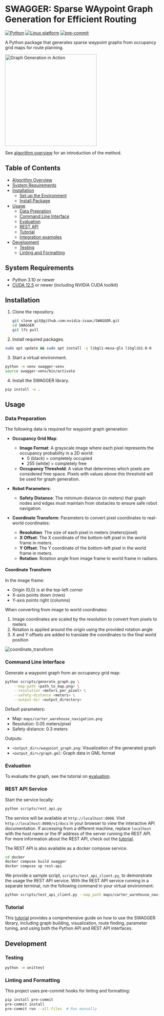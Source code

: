 # SWAGGER: Sparse WAypoint Graph Generation for Efficient Routing

[![Python](https://img.shields.io/badge/python-3.10-blue.svg)](https://docs.python.org/3/whatsnew/3.10.html)
[![Linux platform](https://img.shields.io/badge/ubuntu-22.04-red)](https://releases.ubuntu.com/22.04/)
[![pre-commit](https://img.shields.io/badge/pre--commit-enabled-brightgreen?logo=pre-commit&logoColor=white)](https://pre-commit.com/)

A Python package that generates sparse waypoint graphs from occupancy grid maps for route planning.

<img src="docs/images/generation_in_action.gif" alt="Graph Generation in Action" height="300"/>

See [algorithm overview](docs/algorithm.md) for an introduction of the method.


## Table of Contents
- [Algorithm Overview](docs/algorithm.md)
- [System Requirements](#system-requirements)
- [Installation](#installation)
  - [Set up the Environment](#set-up-the-environment)
  - [Install Package](#install-package)
- [Usage](#usage)
  - [Data Prepration](#data-preparation)
  - [Command Line Interface](#command-line-interface)
  - [Evaluation](#evaluation)
  - [REST API](#rest-api-service)
  - [Tutorial](#tutorial)
  - [Integration examples](integration/README.md)
- [Development](#development)
  - [Testing](#testing)
  - [Linting and Formatting](#linting-and-formatting)


## System Requirements
* Python 3.10 or newer
* [CUDA 12.5](https://developer.nvidia.com/cuda-12-5-0-download-archive) or newer (including NVIDIA CUDA toolkit)

## Installation

1. Clone the repository.

    ```bash
    git clone git@github.com:nvidia-isaac/SWAGGER.git
    cd SWAGGER
    git lfs pull
    ```

2. Install required packages.
```bash
sudo apt update && sudo apt install -y libgl1-mesa-glx libglib2.0-0
```

3. Start a virtual environment.
```bash
python -m venv swagger-venv
source swagger-venv/bin/activate
```

4. Install the SWAGGER library.
```bash
pip install -e .
```

## Usage

### Data Preparation

The following data is required for waypoint graph generation:

* **Occupancy Grid Map**:
    * **Image Format**: A grayscale image where each pixel represents the occupancy probability in a 2D world:
        * 0 (black) = completely occupied
        * 255 (white) = completely free
    * **Occupancy Threshold**: A value that determines which pixels are considered free space. Pixels with values above this threshold will be used for graph generation.

* **Robot Parameters**:
    * **Safety Distance**: The minimum distance (in meters) that graph nodes and edges must maintain from obstacles to ensure safe robot navigation.

* **Coordinate Transform**: Parameters to convert pixel coordinates to real-world coordinates:
    * **Resolution**: The size of each pixel in meters (meters/pixel)
    * **X Offset**: The X coordinate of the bottom-left pixel in the world frame in meters.
    * **Y Offset**: The Y coordinate of the bottom-left pixel in the world frame in meters.
    * **Rotation**: Rotation angle from image frame to world frame in radians.

#### Coordinate Transform

In the image frame:
- Origin (0,0) is at the top-left corner
- X-axis points down (rows)
- Y-axis points right (columns)

When converting from image to world coordinates:
1. Image coordinates are scaled by the resolution to convert from pixels to meters
2. Rotation is applied around the origin using the provided rotation angle
3. X and Y offsets are added to translate the coordinates to the final world position

![coordinate_transform](docs/images/coordinate_transform.png)

### Command Line Interface
Generate a waypoint graph from an occupancy grid map:
```bash
python scripts/generate_graph.py \
    --map-path <path_to_map.png> \
    --resolution <meters_per_pixel> \
    --safety-distance <meters> \
    --output-dir <output_directory>
```

Default parameters:
- Map: `maps/carter_warehouse_navigation.png`
- Resolution: 0.05 meters/pixel
- Safety distance: 0.3 meters

Outputs:
- `<output_dir>/waypoint_graph.png`: Visualization of the generated graph
- `<output_dir>/graph.gml`: Graph data in GML format

### Evaluation

To evaluate the graph, see the tutorial on [evaluation](docs/evaluation.md).

### REST API Service

Start the service locally:
```bash
python scripts/rest_api.py
```

The service will be available at `http://localhost:8000`. Visit `http://localhost:8000/v1/docs` in your browser to view the interactive API documentation. If accessing from a different machine, replace `localhost` with the host name or the IP address of the server running the REST API. For more information about the REST API, check out the [tutorial](docs/tutorial.md#rest-api).

The REST API is also available as a docker compose service.

```bash
cd docker
docker compose build swagger
docker compose up rest-api
```

We provide a sample script, `scripts/test_api_client.py`, to demonstrate the usage the REST API service. With the REST API service running in a separate terminal, run the following command in your virtual environment:
```bash
python scripts/test_api_client.py --map_path maps/carter_warehouse_navigation.png
```


### Tutorial

This [tutorial](docs/tutorial.md) provides a comprehensive guide on how to use the SWAGGER library, including graph building, visualization, route finding, parameter tuning, and using both the Python API and REST API interfaces.


## Development

### Testing
```bash
python -m unittest
```

### Linting and Formatting
This project uses pre-commit hooks for linting and formatting:
```bash
pip install pre-commit
pre-commit install
pre-commit run --all-files  # Run manually
```

